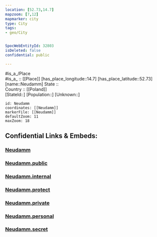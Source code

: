 ```yaml
---
location: [52.73,14.7] 
mapzoom: [7,12] 
mapmarker: city 
type: City
tags:
- geo/City


SpocWebEntityId: 32803
isDeleted: false
confidential: public

---
```

#is_a_/Place  
#is_a_ :: [[Place]] 
[has_place_longitude::14.7] 
[has_place_latitude::52.73] 
[name::Neudamm] 
State ::  
Country :: [[Poland]]  
[StateId::] 
[Population::] 
[Unknown::] 


```leaflet
id: Neudamm
coordinates: [[Neudamm]] 
markerFile: [[Neudamm]] 
defaultZoom: 11 
maxZoom: 18
```


## Confidential Links & Embeds: 

### [Neudamm](/_Standards/Earth/Continent/Europe/Europe~East/Poland/Provinces~Poland/West_Pomeranian/City/Neudamm.md) 

### [Neudamm.public](/_public/Earth/Continent/Europe/Europe~East/Poland/Provinces~Poland/West_Pomeranian/City/Neudamm.public.md) 

### [Neudamm.internal](/_internal/Earth/Continent/Europe/Europe~East/Poland/Provinces~Poland/West_Pomeranian/City/Neudamm.internal.md) 

### [Neudamm.protect](/_protect/Earth/Continent/Europe/Europe~East/Poland/Provinces~Poland/West_Pomeranian/City/Neudamm.protect.md) 

### [Neudamm.private](/_private/Earth/Continent/Europe/Europe~East/Poland/Provinces~Poland/West_Pomeranian/City/Neudamm.private.md) 

### [Neudamm.personal](/_personal/Earth/Continent/Europe/Europe~East/Poland/Provinces~Poland/West_Pomeranian/City/Neudamm.personal.md) 

### [Neudamm.secret](/_secret/Earth/Continent/Europe/Europe~East/Poland/Provinces~Poland/West_Pomeranian/City/Neudamm.secret.md)

